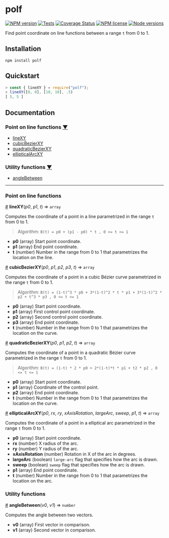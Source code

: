 # polf

[![NPM version](https://img.shields.io/npm/v/polf)](https://www.npmjs.com/package/polf) [![Tests](https://img.shields.io/travis/mondeja/polf?label=tests)](https://travis-ci.com/github/mondeja/polf) [![Coverage Status](https://coveralls.io/repos/github/mondeja/polf/badge.svg?branch=master)](https://coveralls.io/github/mondeja/polf?branch=master) [![NPM license](https://img.shields.io/npm/l/polf?color=brightgreen)](https://github.com/mondeja/polf/blob/master/LICENSE) [![Node versions](https://img.shields.io/node/v/polf)](https://www.npmjs.com/package/polf)

Find point coordinate on line functions between a range `t` from 0 to 1.

## Installation

```
npm install polf
```

## Quickstart

```javascript
> const { lineXY } = require("polf");
> lineXY([0, 0], [10, 10], .5)
[ 5, 5 ]
```

## Documentation

### Point on line functions [▼](https://github.com/mondeja/polf#point-on-line-functions)
- [lineXY](https://github.com/mondeja/polf/blob/master/README.md#lineXY)
- [cubicBezierXY](https://github.com/mondeja/polf/blob/master/README.md#cubicBezierXY)
- [quadraticBezierXY](https://github.com/mondeja/polf/blob/master/README.md#quadraticBezierXY)
- [ellipticalArcXY](https://github.com/mondeja/polf/blob/master/README.md#ellipticalArcXY)

### Utility functions [▼](https://github.com/mondeja/polf#utility-functions)
- [angleBetween](https://github.com/mondeja/polf/blob/master/README.md#angleBetween)

________________________________________________________________________________

### Point on line functions

<a name="lineXY" href="#lineXY">#</a> <b>lineXY</b>(<i>p0</i>, <i>p1</i>, <i>t</i>) ⇒ `array`

Computes the coordinate of a point in a line parametrized in the range `t` from 0 to 1.

> Algorithm: `B(t) = p0 + (p1 - p0) * t , 0 <= t <= 1`

- **p0** (array) Start point coordinate.
- **p1** (array) End point coordinate.
- **t** (number) Number in the range from 0 to 1 that parametrizes the location on the line.

<a name="cubicBezierXY" href="#cubicBezierXY">#</a> <b>cubicBezierXY</b>(<i>p0</i>, <i>p1</i>, <i>p2</i>, <i>p3</i>, <i>t</i>) ⇒ `array`

Computes the coordinate of a point in a cubic Bézier curve parametrized in the range `t` from 0 to 1.

> Algorithm: `B(t) = (1-t)^3 * p0 + 3*(1-t)^2 * t * p1 + 3*(1-t)^2 * p2 + t^3 * p3 , 0 <= t <= 1`

- **p0** (array) Start point coordinate.
- **p1** (array) First control point coordinate.
- **p2** (array) Second control point coordinate.
- **p3** (array) End point coordinate.
- **t** (number) Number in the range from 0 to 1 that parametrizes the location on the curve.

<a name="quadraticBezierXY" href="#quadraticBezierXY">#</a> <b>quadraticBezierXY</b>(<i>p0</i>, <i>p1</i>, <i>p2</i>, <i>t</i>) ⇒ `array`

Computes the coordinate of a point in a quadratic Bézier curve parametrized in the range `t` from 0 to 1. 

> Algorithm: `B(t) = (1-t) * 2 * p0 + 2*(1-t)*t * p1 + t2 * p2 , 0 <= t <= 1`

- **p0** (array) Start point coordinate.
- **p1** (array) Coordinate of the control point.
- **p2** (array) End point coordinate.
- **t** (number) Number in the range from 0 to 1 that parametrizes the location on the curve.

<a name="ellipticalArcXY" href="#ellipticalArcXY">#</a> <b>ellipticalArcXY</b>(<i>p0</i>, <i>rx</i>, <i>ry</i>, <i>xAxisRotation</i>, <i>largeArc</i>, <i>sweep</i>, <i>p1</i>, <i>t</i>) ⇒ `array`

Computes the coordinate of a point in a elliptical arc parametrized in the range `t` from 0 to 1.

- **p0** (array) Start point coordinate.
- **rx** (number) X radius of the arc.
- **ry** (number) Y radius of the arc.
- **xAxisRotation** (number) Rotation in X of the arc in degrees.
- **largeArc** (boolean) `large-arc` flag that specifies how the arc is drawn.
- **sweep** (boolean) `sweep` flag that specifies how the arc is drawn.
- **p1** (array) End point coordinate.
- **t** (number) Number in the range from 0 to 1 that parametrizes the location on the arc.

### Utility functions

<a name="angleBetween" href="#angleBetween">#</a> <b>angleBetween</b>(<i>v0</i>, <i>v1</i>) ⇒ `number`

Computes the angle between two vectors.

- **v0** (array) First vector in comparison.
- **v1** (array) Second vector in comparison.
